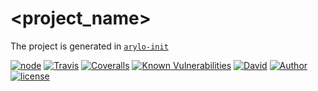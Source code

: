 # <project_name>

The project is generated in [`arylo-init`](https://www.npmjs.com/package/arylo-init)

[![node][NPM_URL]][NPM_HREF]
[![Travis][TRAVIS_URL]][TRAVIS_HREF]
[![Coveralls][COVERALLS_URL]][COVERALLS_HREF]
[![Known Vulnerabilities][SNYK_URL]][SNYK_HREF]
[![David][DAVID_URL]][DAVID_HREF]
[![Author][AUTHOR_URL]][AUTHOR_HREF]
[![license][LICENSE_URL]][LICENSE_HREF]

[NPM_URL]: https://img.shields.io/node/v/<project_name>.svg?style=flat-square&maxAge=600
[NPM_HREF]: https://www.npmjs.com/package/<project_name>
[TRAVIS_URL]: https://img.shields.io/travis/Arylo/<project_name>.svg?style=flat-square&logo=travis&maxAge=600
[TRAVIS_HREF]: https://travis-ci.org/Arylo/<project_name>
[COVERALLS_URL]: https://img.shields.io/coveralls/github/Arylo/<project_name>.svg?style=flat-square&maxAge=600
[COVERALLS_HREF]: https://coveralls.io/github/Arylo/<project_name>
[SNYK_URL]: https://snyk.io/test/github/Arylo/<project_name>/badge.svg?style=flat-square&maxAge=600
[SNYK_HREF]: https://snyk.io/test/github/Arylo/<project_name>
[DAVID_URL]: https://img.shields.io/david/Arylo/<project_name>.svg?style=flat-square&maxAge=600
[DAVID_HREF]: https://github.com/Arylo/<project_name>
[AUTHOR_URL]: https://img.shields.io/badge/Author-AryloYeung-blue.svg?style=flat-square&maxAge=7200
[AUTHOR_HREF]: https://github.com/arylo
[LICENSE_URL]: https://img.shields.io/github/license/Arylo/npm-project-init.svg?style=flat-square&maxAge=7200
[LICENSE_HREF]: https://opensource.org/licenses/MIT